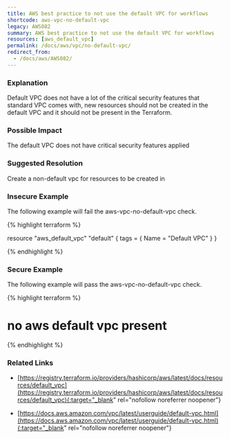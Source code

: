 ```yaml
---
title: AWS best practice to not use the default VPC for workflows
shortcode: aws-vpc-no-default-vpc
legacy: AWS082
summary: AWS best practice to not use the default VPC for workflows 
resources: [aws_default_vpc] 
permalink: /docs/aws/vpc/no-default-vpc/
redirect_from: 
  - /docs/aws/AWS082/
---
```


### Explanation


Default VPC does not have a lot of the critical security features that standard VPC comes with, new resources should not be created in the default VPC and it should not be present in the Terraform.


### Possible Impact
The default VPC does not have critical security features applied

### Suggested Resolution
Create a non-default vpc for resources to be created in


### Insecure Example

The following example will fail the aws-vpc-no-default-vpc check.

{% highlight terraform %}

resource "aws_default_vpc" "default" {
	tags = {
	  Name = "Default VPC"
	}
  }

{% endhighlight %}



### Secure Example

The following example will pass the aws-vpc-no-default-vpc check.

{% highlight terraform %}

# no aws default vpc present

{% endhighlight %}



### Related Links


- [https://registry.terraform.io/providers/hashicorp/aws/latest/docs/resources/default_vpc](https://registry.terraform.io/providers/hashicorp/aws/latest/docs/resources/default_vpc){:target="_blank" rel="nofollow noreferrer noopener"}

- [https://docs.aws.amazon.com/vpc/latest/userguide/default-vpc.html](https://docs.aws.amazon.com/vpc/latest/userguide/default-vpc.html){:target="_blank" rel="nofollow noreferrer noopener"}


